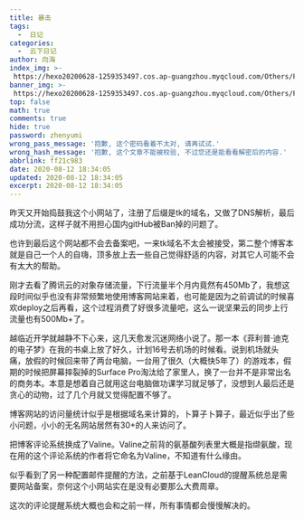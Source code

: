 ```yaml
---
title: 暴击
tags:
  -  日记
categories:
  -  云下日记
author: 向海
index_img: >-
 https://hexo20200628-1259353497.cos.ap-guangzhou.myqcloud.com/Others/Fluid/new%20post/new_post1.jpg
banner_img: >-
 https://hexo20200628-1259353497.cos.ap-guangzhou.myqcloud.com/Others/Fluid/post/post2.jpg
top: false
math: true
comments: true
hide: true
password: zhenyumi
wrong_pass_message: '抱歉, 这个密码看着不太对, 请再试试.'
wrong_hash_message: '抱歉, 这个文章不能被校验, 不过您还是能看看解密后的内容.'
abbrlink: ff21c983
date: 2020-08-12 18:34:05
updated: 2020-08-12 18:34:05
excerpt: 2020-08-12 18:34:05
---
```


昨天又开始捣鼓我这个小网站了，注册了后缀是tk的域名，又做了DNS解析，最后成功分流，这样子就不用担心国内gitHub被Ban掉的问题了。

也许到最后这个网站都不会去备案吧，一来tk域名不太会被接受，第二整个博客本就是自己一个人的自嗨，顶多放上去一些自己觉得舒适的内容，对其它人可能不会有太大的帮助。

刚才去看了腾讯云的对象存储流量，下行流量半个月内竟然有450Mb了，我想这段时间似乎也没有非常频繁地使用博客网站来着，也可能是因为之前调试的时候喜欢deploy之后再看，这个过程消费了好很多流量吧，这么一说坚果云的同步上行流量也有500Mb+了。

越临近开学就越静不下心来，这几天愈发沉迷网络小说了。那一本《菲利普·迪克的电子梦》在我的书桌上放了好久，计划16号去机场的时候看。说到机场就头痛，放假的时候回来带了两台电脑，一台用了很久（大概快5年了）的游戏本，假期的时候把屏幕摔裂掉的Surface Pro淘汰给了家里人，换了一台并不是非常出名的商务本。本意是想着自己就用这台电脑做功课学习就足够了，没想到人最后还是贪心的动物，过了几个月就又觉得配置不够了。

博客网站的访问量统计似乎是根据域名来计算的，卜算子卜算子，最近似乎出了些小问题，小小的无名网站居然有30+的人来访问了。

把博客评论系统换成了Valine。Valine之前背的氨基酸列表里大概是指缬氨酸，现在用的这个评论系统的作者将它命名为Valine，不知道有什么缘由。

似乎看到了另一种配置邮件提醒的方法，之前基于LeanCloud的提醒系统总是需要网站备案，奈何这个小网站实在是没有必要那么大费周章。

这次的评论提醒系统大概也会和之前一样，所有事情都会慢慢解决的。
